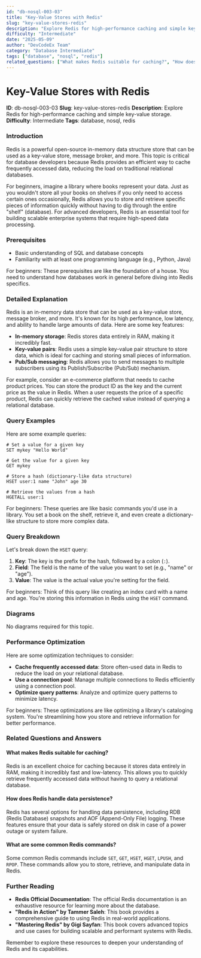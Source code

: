 ```yaml
---
id: "db-nosql-003-03"
title: "Key-Value Stores with Redis"
slug: "key-value-stores-redis"
description: "Explore Redis for high-performance caching and simple key-value storage."
difficulty: "Intermediate"
date: "2025-05-09"
author: "DevCodeEx Team"
category: "Database Intermediate"
tags: ["database", "nosql", "redis"]
related_questions: ["What makes Redis suitable for caching?", "How does Redis handle data persistence?", "What are some common Redis commands?"]
---
```


**Key-Value Stores with Redis**
================================

**ID**: db-nosql-003-03
**Slug**: key-value-stores-redis
**Description**: Explore Redis for high-performance caching and simple key-value storage.
**Difficulty**: Intermediate
**Tags**: database, nosql, redis

### Introduction
Redis is a powerful open-source in-memory data structure store that can be used as a key-value store, message broker, and more. This topic is critical for database developers because Redis provides an efficient way to cache frequently accessed data, reducing the load on traditional relational databases.

For beginners, imagine a library where books represent your data. Just as you wouldn't store all your books on shelves if you only need to access certain ones occasionally, Redis allows you to store and retrieve specific pieces of information quickly without having to dig through the entire "shelf" (database). For advanced developers, Redis is an essential tool for building scalable enterprise systems that require high-speed data processing.

### Prerequisites

* Basic understanding of SQL and database concepts
* Familiarity with at least one programming language (e.g., Python, Java)

For beginners: These prerequisites are like the foundation of a house. You need to understand how databases work in general before diving into Redis specifics.

### Detailed Explanation
Redis is an in-memory data store that can be used as a key-value store, message broker, and more. It's known for its high performance, low latency, and ability to handle large amounts of data. Here are some key features:

* **In-memory storage**: Redis stores data entirely in RAM, making it incredibly fast.
* **Key-value pairs**: Redis uses a simple key-value pair structure to store data, which is ideal for caching and storing small pieces of information.
* **Pub/Sub messaging**: Redis allows you to send messages to multiple subscribers using its Publish/Subscribe (Pub/Sub) mechanism.

For example, consider an e-commerce platform that needs to cache product prices. You can store the product ID as the key and the current price as the value in Redis. When a user requests the price of a specific product, Redis can quickly retrieve the cached value instead of querying a relational database.

### Query Examples
Here are some example queries:
```nosql
# Set a value for a given key
SET mykey "Hello World"

# Get the value for a given key
GET mykey

# Store a hash (dictionary-like data structure)
HSET user:1 name "John" age 30

# Retrieve the values from a hash
HGETALL user:1
```
For beginners: These queries are like basic commands you'd use in a library. You set a book on the shelf, retrieve it, and even create a dictionary-like structure to store more complex data.

### Query Breakdown
Let's break down the `HSET` query:
1. **Key**: The key is the prefix for the hash, followed by a colon (`:`).
2. **Field**: The field is the name of the value you want to set (e.g., "name" or "age").
3. **Value**: The value is the actual value you're setting for the field.

For beginners: Think of this query like creating an index card with a name and age. You're storing this information in Redis using the `HSET` command.

### Diagrams
No diagrams required for this topic.

### Performance Optimization

Here are some optimization techniques to consider:

* **Cache frequently accessed data**: Store often-used data in Redis to reduce the load on your relational database.
* **Use a connection pool**: Manage multiple connections to Redis efficiently using a connection pool.
* **Optimize query patterns**: Analyze and optimize query patterns to minimize latency.

For beginners: These optimizations are like optimizing a library's cataloging system. You're streamlining how you store and retrieve information for better performance.

### Related Questions and Answers

#### What makes Redis suitable for caching?
Redis is an excellent choice for caching because it stores data entirely in RAM, making it incredibly fast and low-latency. This allows you to quickly retrieve frequently accessed data without having to query a relational database.

#### How does Redis handle data persistence?
Redis has several options for handling data persistence, including RDB (Redis Database) snapshots and AOF (Append-Only File) logging. These features ensure that your data is safely stored on disk in case of a power outage or system failure.

#### What are some common Redis commands?
Some common Redis commands include `SET`, `GET`, `HSET`, `HGET`, `LPUSH`, and `RPOP`. These commands allow you to store, retrieve, and manipulate data in Redis.

### Further Reading

* **Redis Official Documentation**: The official Redis documentation is an exhaustive resource for learning more about the database.
* **"Redis in Action" by Tammer Saleh**: This book provides a comprehensive guide to using Redis in real-world applications.
* **"Mastering Redis" by Gigi Sayfan**: This book covers advanced topics and use cases for building scalable and performant systems with Redis.

Remember to explore these resources to deepen your understanding of Redis and its capabilities.